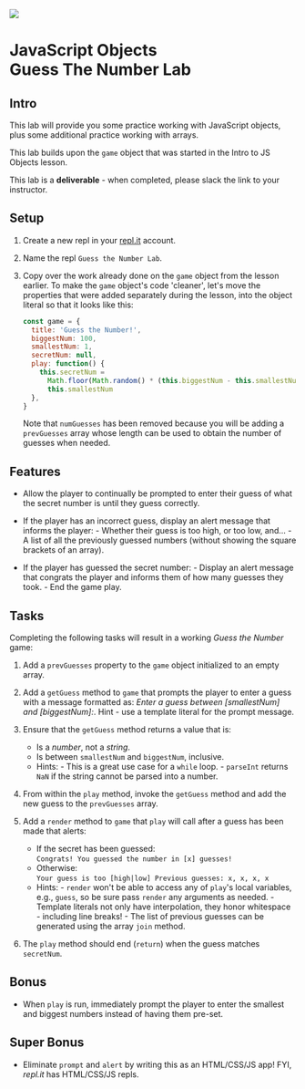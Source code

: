 ![](https://i.imgur.com/hGEeDR1.png)

# JavaScript Objects<br>Guess The Number Lab

## Intro

This lab will provide you some practice working with JavaScript objects, plus some additional practice working with arrays.

This lab builds upon the `game` object that was started in the Intro to JS Objects lesson.

This lab is a **deliverable** - when completed, please slack the link to your instructor.

## Setup

1. Create a new repl in your [repl.it](https://repl.it/repls) account.

2. Name the repl `Guess the Number Lab`.

3. Copy over the work already done on the `game` object from the lesson earlier. To make the `game` object's code 'cleaner', let's move the properties that were added separately during the lesson, into the object literal so that it looks like this:

   ```js
   const game = {
     title: 'Guess the Number!',
     biggestNum: 100,
     smallestNum: 1,
     secretNum: null,
     play: function() {
       this.secretNum =
         Math.floor(Math.random() * (this.biggestNum - this.smallestNum + 1)) +
         this.smallestNum
     },
   }
   ```

   Note that `numGuesses` has been removed because you will be adding a `prevGuesses` array whose length can be used to obtain the number of guesses when needed.

## Features

- Allow the player to continually be prompted to enter their guess of what the secret number is until they guess correctly.

- If the player has an incorrect guess, display an alert message that informs the player: - Whether their guess is too high, or too low, and... - A list of all the previously guessed numbers (without showing the square brackets of an array).

- If the player has guessed the secret number: - Display an alert message that congrats the player and informs them of how many guesses they took. - End the game play.

## Tasks

Completing the following tasks will result in a working _Guess the Number_ game:

1. Add a `prevGuesses` property to the `game` object initialized to an empty array.

2. Add a `getGuess` method to `game` that prompts the player to enter a guess with a message formatted as: _Enter a guess between [smallestNum] and [biggestNum]:_. Hint - use a template literal for the prompt message.

3. Ensure that the `getGuess` method returns a value that is:

   - Is a _number_, not a _string_.
   - Is between `smallestNum` and `biggestNum`, inclusive.
   - Hints: - This is a great use case for a `while` loop. - `parseInt` returns `NaN` if the string cannot be parsed into a number.

4. From within the `play` method, invoke the `getGuess` method and add the new guess to the `prevGuesses` array.

5. Add a `render` method to `game` that `play` will call after a guess has been made that alerts:

   - If the secret has been guessed:<br>
     `Congrats! You guessed the number in [x] guesses!`
   - Otherwise:<br>
     `Your guess is too [high|low] Previous guesses: x, x, x, x`
   - Hints: - `render` won't be able to access any of `play`'s local variables, e.g., `guess`, so be sure pass `render` any arguments as needed. - Template literals not only have interpolation, they honor whitespace - including line breaks! - The list of previous guesses can be generated using the array `join` method.

6. The `play` method should end (`return`) when the guess matches `secretNum`.

## Bonus

- When `play` is run, immediately prompt the player to enter the smallest and biggest numbers instead of having them pre-set.

## Super Bonus

- Eliminate `prompt` and `alert` by writing this as an HTML/CSS/JS app! FYI, _repl.it_ has HTML/CSS/JS repls.
